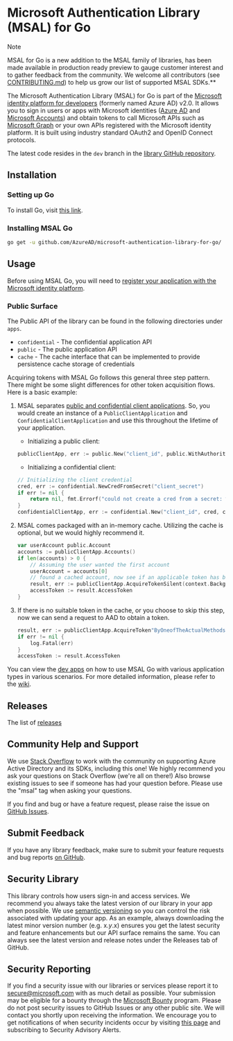# Microsoft Authentication Library (MSAL) for Go

>[!NOTE]
> MSAL for Go is a new addition to the MSAL family of libraries, has been made available in production ready preview to gauge customer interest and to gather feedback from the community. We welcome all contributors (see [CONTRIBUTING.md](https://github.com/AzureAD/microsoft-authentication-library-for-go/blob/dev/CONTRIBUTING.md)) to help us grow our list of supported MSAL SDKs.**

The Microsoft Authentication Library (MSAL) for Go is part of the [Microsoft identity platform for developers](https://aka.ms/aaddevv2) (formerly named Azure AD) v2.0. It allows you to sign in users or apps with Microsoft identities ([Azure AD](https://azure.microsoft.com/services/active-directory/) and [Microsoft Accounts](https://account.microsoft.com)) and obtain tokens to call Microsoft APIs such as [Microsoft Graph](https://graph.microsoft.io/) or your own APIs registered with the Microsoft identity platform. It is built using industry standard OAuth2 and OpenID Connect protocols.

The latest code resides in the `dev` branch in the [library GitHub repository](https://github.com/AzureAD/microsoft-authentication-library-for-go).

## Installation

### Setting up Go

To install Go, visit [this link](https://golang.org/dl/).

### Installing MSAL Go

```bash
go get -u github.com/AzureAD/microsoft-authentication-library-for-go/
```

## Usage

Before using MSAL Go, you will need to [register your application with the Microsoft identity platform](https://docs.microsoft.com/azure/active-directory/develop/quickstart-v2-register-an-app).

### Public Surface

The Public API of the library can be found in the following directories under `apps`.

- `confidential` - The confidential application API
- `public` - The public application API
- `cache` - The cache interface that can be implemented to provide persistence cache storage of credentials

Acquiring tokens with MSAL Go follows this general three step pattern. There might be some slight differences for other token acquisition flows. Here is a basic example:

1. MSAL separates [public and confidential client applications](https://tools.ietf.org/html/rfc6749#section-2.1). So, you would create an instance of a `PublicClientApplication` and `ConfidentialClientApplication` and use this throughout the lifetime of your application.

   - Initializing a public client:

    ```go
    publicClientApp, err := public.New("client_id", public.WithAuthority("https://login.microsoftonline.com/Enter_The_Tenant_Name_Here"))
    ```

   - Initializing a confidential client:

    ```go
    // Initializing the client credential
    cred, err := confidential.NewCredFromSecret("client_secret")
    if err != nil {
        return nil, fmt.Errorf("could not create a cred from a secret: %w", err)
    }
    confidentialClientApp, err := confidential.New("client_id", cred, confidential.WithAuthority("https://login.microsoftonline.com/Enter_The_Tenant_Name_Here"))
    ```

1. MSAL comes packaged with an in-memory cache. Utilizing the cache is optional, but we would highly recommend it.

    ```go
    var userAccount public.Account
    accounts := publicClientApp.Accounts()
    if len(accounts) > 0 {
        // Assuming the user wanted the first account
        userAccount = accounts[0]
        // found a cached account, now see if an applicable token has been cached
        result, err := publicClientApp.AcquireTokenSilent(context.Background(), []string{"your_scope"}, public.WithSilentAccount(userAccount))
        accessToken := result.AccessToken
    }
    ```

1. If there is no suitable token in the cache, or you choose to skip this step, now we can send a request to AAD to obtain a token.

    ```go
    result, err := publicClientApp.AcquireToken"ByOneofTheActualMethods"([]string{"your_scope"}, ...(other parameters depending on the function))
    if err != nil {
        log.Fatal(err)
    }
    accessToken := result.AccessToken
    ```

You can view the [dev apps](https://github.com/AzureAD/microsoft-authentication-library-for-go/tree/dev/apps/tests/devapps) on how to use MSAL Go with various application types in various scenarios. For more detailed information, please refer to the [wiki](https://github.com/AzureAD/microsoft-authentication-library-for-go/wiki).

## Releases

The list of [releases](https://github.com/AzureAD/microsoft-authentication-library-for-go/releases)

## Community Help and Support

We use [Stack Overflow](http://stackoverflow.com/questions/tagged/msal) to work with the community on supporting Azure Active Directory and its SDKs, including this one! We highly recommend you ask your questions on Stack Overflow (we're all on there!) Also browse existing issues to see if someone has had your question before. Please use the "msal" tag when asking your questions.

If you find and bug or have a feature request, please raise the issue on [GitHub Issues](https://github.com/AzureAD/microsoft-authentication-library-for-go/issues).

## Submit Feedback

If you have any library feedback, make sure to submit your feature requests and bug reports [on GitHub](https://github.com/AzureAD/microsoft-authentication-library-for-go/issues).

## Security Library

This library controls how users sign-in and access services. We recommend you always take the latest version of our library in your app when possible. We use [semantic versioning](http://semver.org) so you can control the risk associated with updating your app. As an example, always downloading the latest minor version number (e.g. x.*y*.x) ensures you get the latest security and feature enhancements but our API surface remains the same. You can always see the latest version and release notes under the Releases tab of GitHub.

## Security Reporting

If you find a security issue with our libraries or services please report it to [secure@microsoft.com](mailto:secure@microsoft.com) with as much detail as possible. Your submission may be eligible for a bounty through the [Microsoft Bounty](http://aka.ms/bugbounty) program. Please do not post security issues to GitHub Issues or any other public site. We will contact you shortly upon receiving the information. We encourage you to get notifications of when security incidents occur by visiting [this page](https://technet.microsoft.com/en-us/security/dd252948) and subscribing to Security Advisory Alerts.
